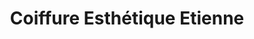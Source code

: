 ---
title: "Coiffure Esthétique Etienne"
url: /blotzheim/coiffure-esthetique-etienne/
shop: Friseur
---